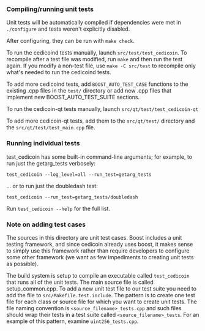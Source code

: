 ### Compiling/running unit tests

Unit tests will be automatically compiled if dependencies were met in `./configure`
and tests weren't explicitly disabled.

After configuring, they can be run with `make check`.

To run the cedicoind tests manually, launch `src/test/test_cedicoin`. To recompile
after a test file was modified, run `make` and then run the test again. If you
modify a non-test file, use `make -C src/test` to recompile only what's needed
to run the cedicoind tests.

To add more cedicoind tests, add `BOOST_AUTO_TEST_CASE` functions to the existing
.cpp files in the `test/` directory or add new .cpp files that
implement new BOOST_AUTO_TEST_SUITE sections.

To run the cedicoin-qt tests manually, launch `src/qt/test/test_cedicoin-qt`

To add more cedicoin-qt tests, add them to the `src/qt/test/` directory and
the `src/qt/test/test_main.cpp` file.

### Running individual tests

test_cedicoin has some built-in command-line arguments; for
example, to run just the getarg_tests verbosely:

    test_cedicoin --log_level=all --run_test=getarg_tests

... or to run just the doubledash test:

    test_cedicoin --run_test=getarg_tests/doubledash

Run `test_cedicoin --help` for the full list.

### Note on adding test cases

The sources in this directory are unit test cases.  Boost includes a
unit testing framework, and since cedicoin already uses boost, it makes
sense to simply use this framework rather than require developers to
configure some other framework (we want as few impediments to creating
unit tests as possible).

The build system is setup to compile an executable called `test_cedicoin`
that runs all of the unit tests.  The main source file is called
setup_common.cpp. To add a new unit test file to our test suite you need
to add the file to `src/Makefile.test.include`. The pattern is to create
one test file for each class or source file for which you want to create
unit tests.  The file naming convention is `<source_filename>_tests.cpp`
and such files should wrap their tests in a test suite
called `<source_filename>_tests`. For an example of this pattern,
examine `uint256_tests.cpp`.
